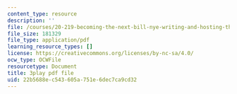 ```yaml
---
content_type: resource
description: ''
file: /courses/20-219-becoming-the-next-bill-nye-writing-and-hosting-the-educational-show-january-iap-2015/22b5688ec543605a751e6dec7ca9cd32_XDBr39cwmbg.pdf
file_size: 181329
file_type: application/pdf
learning_resource_types: []
license: https://creativecommons.org/licenses/by-nc-sa/4.0/
ocw_type: OCWFile
resourcetype: Document
title: 3play pdf file
uid: 22b5688e-c543-605a-751e-6dec7ca9cd32
---
```

